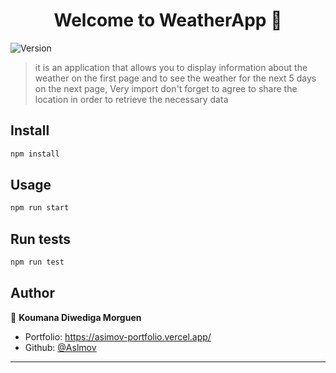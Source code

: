 <h1 align="center">Welcome to WeatherApp 👋</h1>
<p>
  <img alt="Version" src="https://img.shields.io/badge/version-0.1.0-blue.svg?cacheSeconds=2592000" />
</p>

> it is an application that allows you to display information about the weather on the first page and to see the weather for the next 5 days on the next page, Very import don't forget to agree to share the location in order to retrieve the necessary data

## Install

```sh
npm install
```

## Usage

```sh
npm run start
```

## Run tests

```sh
npm run test
```

## Author

👤 **Koumana Diwediga Morguen**

* Portfolio: https://asimov-portfolio.vercel.app/
* Github: [@Aslmov](https://github.com/Aslmov)



***
